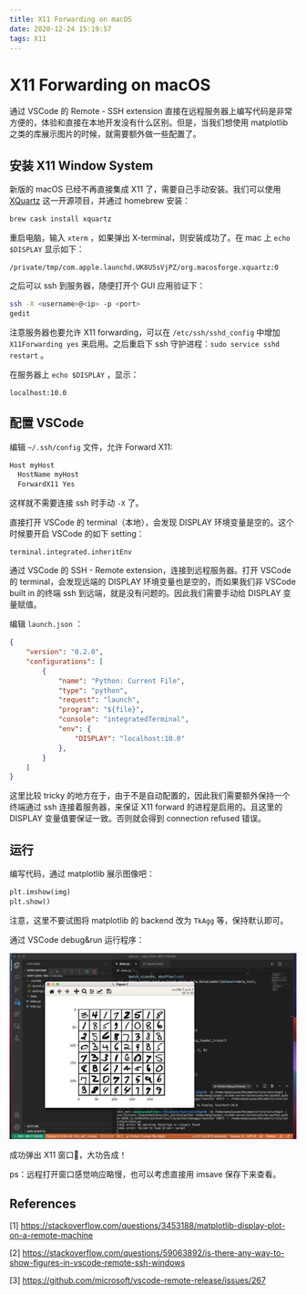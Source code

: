 ```yaml
---
title: X11 Forwarding on macOS
date: 2020-12-24 15:19:57
tags: X11
---
```


# X11 Forwarding on macOS

通过 VSCode 的 Remote - SSH extension 直接在远程服务器上编写代码是非常方便的，体验和直接在本地开发没有什么区别。但是，当我们想使用 matplotlib 之类的库展示图片的时候，就需要额外做一些配置了。

## 安装 X11 Window System

新版的 macOS 已经不再直接集成 X11 了，需要自己手动安装。我们可以使用 [XQuartz](https://www.xquartz.org) 这一开源项目，并通过 homebrew 安装：

```bash
brew cask install xquartz
```

重启电脑，输入 `xterm` ，如果弹出 X-terminal，则安装成功了。在 mac 上 `echo $DISPLAY` 显示如下：

```
/private/tmp/com.apple.launchd.UK8U5sVjPZ/org.macosforge.xquartz:0
```

之后可以 ssh 到服务器，随便打开个 GUI 应用验证下：

```bash
ssh -X <username>@<ip> -p <port>
gedit
```

注意服务器也要允许 X11 forwarding，可以在 `/etc/ssh/sshd_config` 中增加 `X11Forwarding yes` 来启用。之后重启下 ssh 守护进程：`sudo service sshd restart` 。

在服务器上 `echo $DISPLAY` ，显示：

```
localhost:10.0
```

## 配置 VSCode

编辑 `~/.ssh/config` 文件，允许 Forward X11:

```bash
Host myHost
  HostName myHost
  ForwardX11 Yes
```

这样就不需要连接 ssh 时手动 `-X` 了。

直接打开 VSCode 的 terminal（本地），会发现 DISPLAY 环境变量是空的。这个时候要开启 VSCode 的如下 setting：

```
terminal.integrated.inheritEnv
```

通过 VSCode 的 SSH - Remote extension，连接到远程服务器。打开 VSCode 的 terminal，会发现远端的 DISPLAY 环境变量也是空的，而如果我们非 VSCode built in 的终端 ssh 到远端，就是没有问题的。因此我们需要手动给 DISPLAY 变量赋值。

编辑 `launch.json` ：

```json
{
    "version": "0.2.0",
    "configurations": [
        {
            "name": "Python: Current File",
            "type": "python",
            "request": "launch",
            "program": "${file}",
            "console": "integratedTerminal",
            "env": {
                "DISPLAY": "localhost:10.0"
            },
        }
    ]
}
```

这里比较 tricky 的地方在于，由于不是自动配置的，因此我们需要额外保持一个终端通过 ssh 连接着服务器，来保证 X11 forward 的进程是启用的。且这里的 DISPLAY 变量值要保证一致。否则就会得到 connection refused 错误。

## 运行

编写代码，通过 matplotlib 展示图像吧：

```python
plt.imshow(img)
plt.show()
```

注意，这里不要试图将 matplotlib 的 backend 改为 `TkAgg` 等，保持默认即可。

通过 VSCode debug&run 运行程序：

![screenshot](/img/forward-x11/screenshot.png)

成功弹出 X11 窗口🎉，大功告成！

ps：远程打开窗口感觉响应略慢，也可以考虑直接用 imsave 保存下来查看。

## References

[1] https://stackoverflow.com/questions/3453188/matplotlib-display-plot-on-a-remote-machine

[2] https://stackoverflow.com/questions/59063892/is-there-any-way-to-show-figures-in-vscode-remote-ssh-windows

[3] https://github.com/microsoft/vscode-remote-release/issues/267